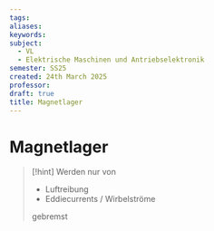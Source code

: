 ```yaml
---
tags: 
aliases: 
keywords: 
subject:
  - VL
  - Elektrische Maschinen und Antriebselektronik
semester: SS25
created: 24th March 2025
professor:
draft: true
title: Magnetlager
---
```


# Magnetlager

> [!hint] Werden nur von
> - Luftreibung
> - Eddiecurrents / Wirbelströme
> 
> gebremst